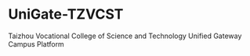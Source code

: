 # UniGate-TZVCST
Taizhou Vocational College of Science and Technology Unified Gateway Campus Platform
